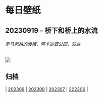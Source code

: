 # 每日壁纸

## 20230919 - 桥下和桥上的水流

###### 罗马风格的渡槽，阿卡迪亚公园，波兰

![](https://www.bing.com/th?id=OHR.ArkadiaPark_ZH-CN9501056317_UHD.jpg)

## 归档

| [202309](/202309/README.md)
| [202308](/202308/README.md)
| [202307](/202307/README.md)
| [202306](/202306/README.md)
|